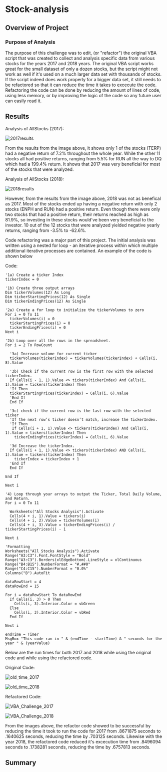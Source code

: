 # Stock-analysis


## Overview of Project

### Purpose of Analysis
The purpose of this challenge was to edit, (or "refactor") the original VBA script that was created to collect and analysis specific data from various stocks for the years 2017 and 2018 years. The original VBA script works great for the small dataset of only a dozen stocks, but the script might not work as well if it's used on a much larger data set with thousands of stocks. If the script indeed does work properly for a bigger data set, it still needs to be refactored so that it can reduce the time it takes to excecute the code. Refactoring the code can be done by reducing the amount of lines of code, using less memory, or by improving the logic of the code so any future user can easily read it.

## Results

Analysis of AllStocks (2017):

![2017results](https://user-images.githubusercontent.com/75760493/105090025-81bf6b80-5a63-11eb-9aa9-d0a05d090a5f.PNG)

From the results from the image above, it shows only 1 of the stocks (TERP) had a negative return of 7.2% throughout the whole year. While the other 11 stocks all had positive returns, ranging from 5.5% for RUN all the way to DQ which had a 199.4% return. It shows that 2017 was very beneficial for most of the stocks that were analyzed.

Analysis of AllStocks (2018):

![2018results](https://user-images.githubusercontent.com/75760493/105090281-d7941380-5a63-11eb-9523-ad6aad266829.PNG)

However, from the results from the image above, 2018 was not as benefical as 2017. Most of the stocks ended up having a negative return with only 2 stocks (ENPH and RUN) had a positive return. Even though there were only two stocks that had a positive return, their returns reached as high as 81.9%, so investing in these stocks would've been very beneficial to the investor. 10 out of the 12 stocks that were analyzed yielded negative yearly returns, ranging from -3.5% to -62.6%.


Code refactoring was a major part of this project. The initial analysis was written using a nested for loop - an iterative process within which multiple additional iterative processes are contained. An example of the code is shown below

Code:

    '1a) Create a ticker Index
    tickerIndex = 0
    
    '1b) Create three output arrays
    Dim tickerVolumes(12) As Long
    Dim tickerStartingPrices(12) As Single
    Dim tickerEndingPrices(12) As Single
    
    '2a) Create a for loop to initialize the tickerVolumes to zero
    For i = 0 To 11
      tickerVolumes(i) = 0
      tickerStartingPrices(i) = 0
      tickerEndingPrices(i) = 0
    Next i
    
    '2b) Loop over all the rows in the spreadsheet.
    For i = 2 To RowCount
    
      '3a) Increase volume for current ticker
      tickerVolumes(tickerIndex) = tickerVolumes(tickerIndex) + Cells(i, 8).Value

      '3b) Check if the current row is the first row with the selected tickerIndex.
      If Cells(i - 1, 1).Value <> tickers(tickerIndex) And Cells(i, 1).Value = tickers(tickerIndex) Then     
      'If Then
      tickerStartingPrices(tickerIndex) = Cells(i, 6).Value     
      'End If
      End If
        
      '3c) check if the current row is the last row with the selected ticker
      'If the next row’s ticker doesn’t match, increase the tickerIndex. 
      'If Then
       If Cells(i + 1, 1).Value <> tickers(tickerIndex) And Cells(i, 1).Value = tickers(tickerIndex) Then
        tickerEndingPrices(tickerIndex) = Cells(i, 6).Value

      '3d Increase the tickerIndex.
      If Cells(i + 1, 1).Value <> tickers(tickerIndex) AND Cells(i, 1).Value = tickers(tickerIndex) Then
        tickerIndex = tickerIndex + 1 
      'End If
      End If
             
    End If

    Next i
    
    '4) Loop through your arrays to output the Ticker, Total Daily Volume, and Return.
    For i = 0 To 11
        
      Worksheets("All Stocks Analysis").Activate
      Cells(4 + i, 1).Value = tickers(i)
      Cells(4 + i, 2).Value = tickerVolumes(i)
      Cells(4 + i, 3).Value = tickerEndingPrices(i) / tickerStartingPrices(i) - 1
        
    Next i
    
    'Formatting
    Worksheets("All Stocks Analysis").Activate
    Range("A3:C3").Font.FontStyle = "Bold"
    Range("A3:C3").Borders(xlEdgeBottom).LineStyle = xlContinuous
    Range("B4:B15").NumberFormat = "#,##0"
    Range("C4:C15").NumberFormat = "0.0%"
    Columns("B").AutoFit

    dataRowStart = 4
    dataRowEnd = 15

    For i = dataRowStart To dataRowEnd
      If Cells(i, 3) > 0 Then
        Cells(i, 3).Interior.Color = vbGreen
      Else
        Cells(i, 3).Interior.Color = vbRed 
      End If
        
    Next i
 
    endTime = Timer
    MsgBox "This code ran in " & (endTime - startTime) & " seconds for the year " & (yearValue)

Below are the run times for both 2017 and 2018 while using the original code and while using the refactored code.

Original Code:

![old_time_2017](https://user-images.githubusercontent.com/75760493/105074449-fd162280-5a4d-11eb-86eb-9d9b50b392a5.PNG)

![old_time_2018](https://user-images.githubusercontent.com/75760493/105074565-259e1c80-5a4e-11eb-9626-9fef607359de.PNG)


Refactored Code:

![VBA_Challenge_2017](https://user-images.githubusercontent.com/75760493/105075354-47e46a00-5a4f-11eb-9819-717f04a9676f.PNG)

![VBA_Challenge_2018](https://user-images.githubusercontent.com/75760493/105075390-529eff00-5a4f-11eb-9e68-85a86a1fc22f.PNG)


From the images above, the refactor code showed to be successful by reducing the time it took to run the code for 2017 from .8671875 seconds to .1640625 seconds, reducing the time by .703125 seconds. Likewise with the year 2018, the refactored code reduced it's excecution time from .8496094 seconds to .1738281 seconds, reducing the time by .6757813 seconds. 


## Summary



